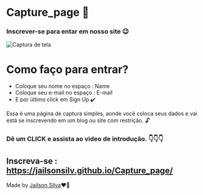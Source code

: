 # Capture_page 📄
### Inscrever-se para entar em nosso site 😉
![Captura de tela ](https://user-images.githubusercontent.com/104876290/168137520-f6fb2d4d-bb9c-4577-ad32-a72f55016c95.png)

# Como faço para entrar?
 * Coloque seu nome no espaço : Name
 * Coloque seu e-mail no espaço : E-mail
 * E por último click em Sign Up ✔️

<p> 
    Essa é uma página de captura simples, aonde você coloca seus dados e vai está se inscrevendo em um blog ou site com restrição. 🔓
</p>

### Dê um CLICK e assista ao video de introdução. 👇👇👇
<a href="http://https://user-images.githubusercontent.com/104876290/168142835-d55b79de-0bc3-4b85-beee-6882b76f160c.mp4" target="_blank" rel="noopener noreferrer"></a>


## Inscreva-se : https://jailsonsilv.github.io/Capture_page/

<p> Made by <a href="https://www.linkedin.com/in/jailsondev-front-end/
">Jailson Silva</a>❤️‍🔥</p>
